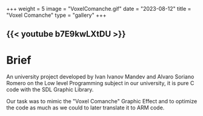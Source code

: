 +++
weight = 5
image = "VoxelComanche.gif"
date = "2023-08-12"
title = "Voxel Comanche"
type = "gallery"
+++

{{< youtube b7E9kwLXtDU >}}
---
# Brief

An university project developed by Ivan Ivanov Mandev and Alvaro Soriano Romero on the Low level Programming subject in our university, it is pure C code with the SDL Graphic Library.

Our task was to mimic the "Voxel Comanche" Graphic Effect and to optimize the code as much as we could to later translate it to ARM code.